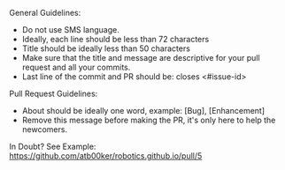 General Guidelines:

- Do not use SMS language.
- Ideally, each line should be less than 72 characters
- Title should be ideally less than 50 characters
- Make sure that the title and message are descriptive for your pull request and all your commits.
- Last line of the commit and PR should be: closes <#issue-id>

Pull Request Guidelines:

- About should be ideally one word, example: [Bug], [Enhancement]
- Remove this message before making the PR, it's only here to help the newcomers.

In Doubt? See Example: https://github.com/atb00ker/robotics.github.io/pull/5